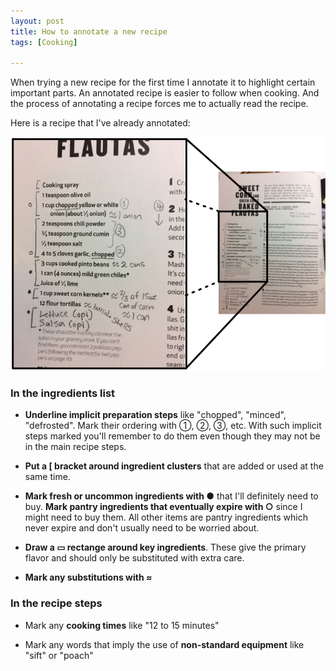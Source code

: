 ```yaml
---
layout: post
title: How to annotate a new recipe
tags: [Cooking]

---
```


When trying a new recipe for the first time I annotate it to highlight certain important parts. An annotated recipe is easier to follow when cooking. And the process of annotating a recipe forces me to actually read the recipe.

Here is a recipe that I've already annotated:

![](/assets/2017/how-to-annotate-a-new-recipe/recipe.png)

### In the ingredients list

* **Underline implicit preparation steps** like "chopped", "minced", "defrosted". Mark their ordering with ①, ②, ③, etc. With such implicit steps marked you'll remember to do them even though they may not be in the main recipe steps.

* **Put a [ bracket around ingredient clusters** that are added or used at the same time.

* **Mark fresh or uncommon ingredients with ●** that I'll definitely need to buy. **Mark pantry ingredients that eventually expire with ○** since I might need to buy them. All other items are pantry ingredients which never expire and don't usually need to be worried about.

* **Draw a ▭ rectange around key ingredients**. These give the primary flavor and should only be substituted with extra care.

* **Mark any substitutions with ≈**

### In the recipe steps

* Mark any **cooking times** like "12 to 15 minutes"

* Mark any words that imply the use of **non-standard equipment** like "sift" or "poach"
